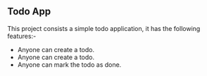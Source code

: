 ## Todo App
This project consists a simple todo application, it has the following features:-

- Anyone can create a todo.
- Anyone can create a todo.
- Anyone can mark the todo as done.